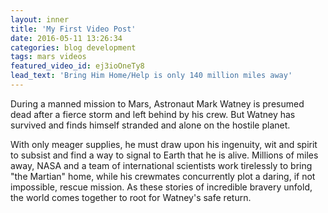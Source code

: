 ```yaml
---
layout: inner
title: 'My First Video Post'
date: 2016-05-11 13:26:34
categories: blog development
tags: mars videos
featured_video_id: ej3ioOneTy8
lead_text: 'Bring Him Home/Help is only 140 million miles away'
---
```



During a manned mission to Mars, Astronaut Mark Watney is presumed dead after a fierce storm and left behind by his crew. But Watney has survived and finds himself stranded and alone on the hostile planet. 

With only meager supplies, he must draw upon his ingenuity, wit and spirit to subsist and find a way to signal to Earth that he is alive. Millions of miles away, NASA and a team of international scientists work tirelessly to bring "the Martian" home, while his crewmates concurrently plot a daring, if not impossible, rescue mission. As these stories of incredible bravery unfold, the world comes together to root for Watney's safe return.

